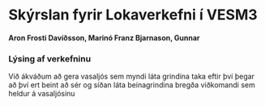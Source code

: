 # Skýrslan fyrir Lokaverkefni í VESM3
#### Aron Frosti Davíðsson, Marinó Franz Bjarnason, Gunnar 

### Lýsing af verkefninu
Við ákváðum að gera vasaljós sem myndi láta grindina taka eftir því þegar að 
því ert beint að sér og síðan láta beinagrindina bregða viðkomandi sem heldur á vasaljósinu
